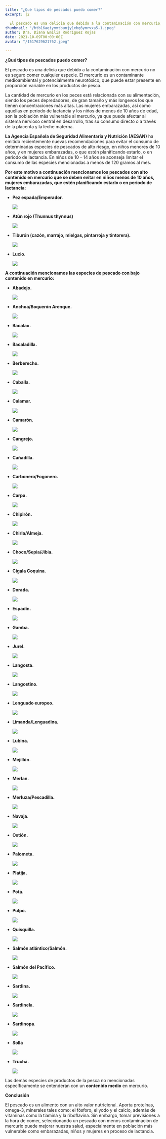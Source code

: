 ```yaml
---
title: "¿Qué tipos de pescados puedo comer?"
excerpt: |2

  El pescado es una delicia que debido a la contaminación con mercurio, no es seguro comerlo todos. El mercurio es un contaminante medioambiental y potencialmente neurotóxico, que puede estar presente en proporción variable en los productos de pesca.
thumbnail: "/htb16aeiymmtbunjy1xbq6ymrvxa5-1.jpeg"
author: Dra. Diana Emilia Rodríguez Rojas
date: 2021-10-09T00:00:00Z
avatar: "/1517629621762.jpeg"

---
```

**¿Qué tipos de pescados puedo comer?**

El pescado es una delicia que debido a la contaminación con mercurio no es seguro comer cualquier especie. El mercurio es un contaminante medioambiental y potencialmente neurotóxico, que puede estar presente en proporción variable en los productos de pesca.

La cantidad de mercurio en los peces está relacionada con su alimentación, siendo los peces depredadores, de gran tamaño y más longevos los que tienen concentraciones más altas. Las mujeres embarazadas, así como aquellas en periodo de lactancia y los niños de menos de 10 años de edad, son la población más vulnerable al mercurio, ya que puede afectar al sistema nervioso central en desarrollo, tras su consumo directo o a través de la placenta y la leche materna.

**La Agencia Española de Seguridad Alimentaria y Nutrición (AESAN)** ha emitido recientemente nuevas recomendaciones para evitar el consumo de determinadas especies de pescados de alto riesgo, en niños menores de 10 años, y en mujeres embarazadas, o que estén planificando estarlo, o en periodo de lactancia. En niños de 10 – 14 años se aconseja limitar el consumo de las especies mencionadas a menos de 120 gramos al mes.

**Por este motivo a continuación mencionamos los pescados con alto contenido en mercurio que se deben evitar en niños menos de 10 años, mujeres embarazadas, que estén planificando estarlo o en periodo de lactancia:**

* **Pez espada/Emperador.**

  ![](/pez-espada-1-1.jpeg)
* **Atún rojo (Thunnus thynnus)**

  ![](/lomo-de-atun-scaled.jpeg)
* **Tiburón (cazón, marrajo, mielgas, pintarroja y tintorera).**

  ![](/istockphoto-114442228-612x612.jpeg)
* **Lucio.**

  ![](/pez-lucio.jpeg)

**A continuación mencionamos las especies de pescado con bajo contenido en mercurio:**

* **Abadejo.**

  ![](/abadejo-de-costa.jpeg)
* **Anchoa/Boquerón Arenque.**

  ![](/img_4829.jpeg)
* **Bacalao.**

  ![](/bacalaos.jpeg)
* **Bacaladilla.**

  ![](/bacaladilla-peix-a-casa.jpeg)
* **Berberecho.**

  ![](/w700_berberecho.jpeg)
* **Caballa.**

  ![](/caballa-pescado-azul.jpeg)
* **Calamar.**

  ![](/5ea9c0c57422f.jpeg)
* **Camarón.**

  ![](/camaron-2014_03_31_022835.jpeg)
* **Cangrejo.**

  ![](/que-comen-los-cangrejos.jpeg)
* **Cañadilla.**

  ![](/canadilla-2.jpeg)
* **Carbonero/Fogonero.**

  ![](/fogonero.jpeg)
* **Carpa.**

  ![](/carpa.jpeg)
* **Chipirón.**

  ![](/w700_chipiron.jpeg)
* **Chirla/Almeja.**

  ![](/almeja-chirla-opercebeiro-2-600x315.jpeg)
* **Choco/Sepia/Jibia.**

  ![](/choco-o-sepia.jpeg)
* **Cigala Coquina.**

  ![](/coquinas_mariscoscostadehuelva.jpeg)
* **Dorada.**

  ![](/dorada-dos-pimientas-m.jpeg)
* **Espadín.**

  ![](/24204103-espadin-sprattus-sprattus-un-pequeno-pescado-azul-aislado-en-un-blanco.jpeg)
* **Gamba.**

  ![](/gamba_blanca.jpeg)
* **Jurel.**

  ![](/dafb503af24531af48af42649c9691a8.jpeg)
* **Langosta.**

  ![](/51358957_l-1.jpeg)
* **Langostino.**

  ![](/5e998154485a2.jpeg)
* **Lenguado europeo.**

  ![](/solea_solea_sw.jpeg)
* **Limanda/Lenguadina.**

  ![](/limanda_limanda_sw.jpeg)
* **Lubina.**

  ![](/r1b4eey0s.webp)
* **Mejillón.**

  ![](/alimentacion-nutricion_452466117_140640558_1706x960.jpeg)
* **Merlan.**

  ![](/liba-merlan-xl-668x400x80xx.jpeg)
* **Merluza/Pescadilla.**

  ![](/17445897582_5ac8b3e20f_o1.jpeg)
* **Navaja.**

  ![](/navajas-vinagreta-ajo.jpeg)
* **Ostión.**

  ![](/oyster-989182_960_720.jpeg)
* **Palometa.**

  ![](/5e997f1dae5e9.jpeg)
* **Platija.**

  ![](/hippoglossoides_platessoides_bon.jpeg)
* **Pota.**

  ![](/pota.jpeg)
* **Pulpo.**

  ![](/descarga-4.jpeg)
* **Quisquilla.**

  ![](/esencia-del-mar-quisquilla-1.jpeg)
* **Salmón atlántico/Salmón.**

  ![](/salmon-atlantico-600x315.jpeg)
* **Salmón del Pacífico.**

  ![](/group-of-sockeye-salmon-oncorhynchus-nerka-in-their-spawning-river_u-l-q13a4z70.jpeg)
* **Sardina.**

  ![](/sardinas-kwvg-620x349-abc.jpeg)
* **Sardinela.**

  ![](/sardinella_zunasi_katsurahama_aquarium3.jpeg)
* **Sardinopa.**

  ![](/unnamed-1.jpeg)
* **Solla**

  ![](/captura-de-pantalla-2021-10-09-a-la-s-6-55-11-p-m.png)
* **Trucha.**

  ![](/despensa6-kljg-u906804086688h-1248x770-el-correo.jpeg)

Las demás especies de productos de la pesca no mencionadas específicamente se entenderán con un **contenido medio** en mercurio.

**Conclusión**

El pescado es un alimento con un alto valor nutricional. Aporta proteínas, omega-3, minerales tales como: el fósforo, el yodo y el calcio, además de vitaminas como la tiamina y la riboflavina. Sin embargo, tomar previsiones a la hora de comer, seleccionando un pescado con menos contaminación de mercurio puede mejorar nuestra salud, especialmente en población más vulnerable como embarazadas, niños y mujeres en proceso de lactancia.